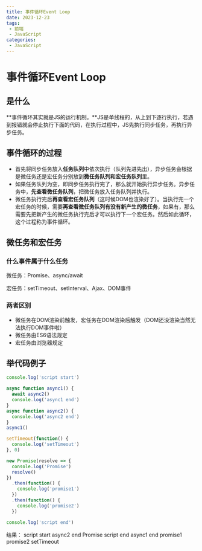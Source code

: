 ```yaml
---
title: 事件循环Event Loop
date: 2023-12-23
tags:
 - 前端
 - JavaScript
categories:
 - JavaScript
---
```


# 事件循环Event Loop

## 是什么

**事件循环其实就是JS的运行机制。**JS是单线程的，从上到下逐行执行，若遇到报错就会停止执行下面的代码，在执行过程中，JS先执行同步任务，再执行异步任务。

## 事件循环的过程

- 首先将同步任务放入**任务队列**中依次执行（队列先进先出），异步任务会根据是微任务还是宏任务分别放到**微任务队列和宏任务队列**里。
- 如果任务队列为空，即同步任务执行完了，那么就开始执行异步任务。异步任务中，**先查看微任务队列**，把微任务放入任务队列并执行。
- 微任务执行完后**再查看宏任务队列**（这时候DOM也渲染好了）。当执行完一个宏任务的时候，需要**再查看微任务队列有没有新产生的微任务**，如果有，那么需要先把新产生的微任务执行完后才可以执行下一个宏任务。然后如此循环，这个过程称为事件循环。

## 微任务和宏任务

### 什么事件属于什么任务

微任务：Promise、async/await

宏任务：setTimeout、setInterval、Ajax、DOM事件

### 两者区别

- 微任务在DOM渲染前触发，宏任务在DOM渲染后触发（DOM还没渲染当然无法执行DOM事件啦）
- 微任务由ES6语法规定
- 宏任务由浏览器规定

## 举代码例子

```js
console.log('script start')

async function async1() {
  await async2()
  console.log('async1 end')
}
async function async2() {
  console.log('async2 end') 
}
async1()

setTimeout(function() {
  console.log('setTimeout')
}, 0)

new Promise(resolve => {
  console.log('Promise')
  resolve()
})
  .then(function() {
    console.log('promise1')
  })
  .then(function() {
    console.log('promise2')
  })

console.log('script end')
```

结果：
script start
async2 end
Promise
script end
async1 end
promise1
promise2
setTimeout